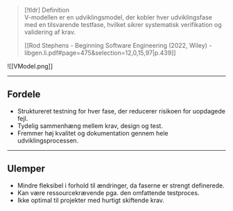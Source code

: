 
>[!tldr] Definition  
> V-modellen er en udviklingsmodel, der kobler hver udviklingsfase med en tilsvarende testfase, hvilket sikrer systematisk verifikation og validering af krav.
>
> [[Rod Stephens - Beginning Software Engineering (2022, Wiley) - libgen.li.pdf#page=475&selection=12,0,15,97|p.439]]

![[VModel.png]]

---

## Fordele
- Struktureret testning for hver fase, der reducerer risikoen for uopdagede fejl.
- Tydelig sammenhæng mellem krav, design og test.
- Fremmer høj kvalitet og dokumentation gennem hele udviklingsprocessen.

---

## Ulemper
- Mindre fleksibel i forhold til ændringer, da faserne er strengt definerede.
- Kan være ressourcekrævende pga. den omfattende testproces.
- Ikke optimal til projekter med hurtigt skiftende krav.

